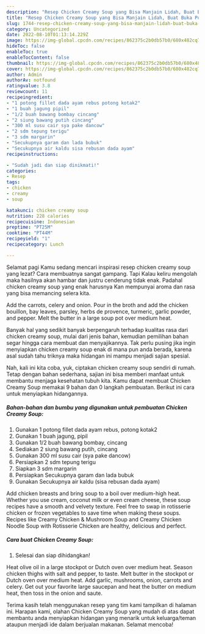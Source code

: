 ```yaml
---
description: "Resep Chicken Creamy Soup yang Bisa Manjain Lidah, Buat Buka Puasa Enak Banget"
title: "Resep Chicken Creamy Soup yang Bisa Manjain Lidah, Buat Buka Puasa Enak Banget"
slug: 1744-resep-chicken-creamy-soup-yang-bisa-manjain-lidah-buat-buka-puasa-enak-banget
category: Uncategorized
date: 2022-08-10T01:13:14.229Z
image: https://img-global.cpcdn.com/recipes/862375c2b0db57b0/680x482cq70/chicken-creamy-soup-foto-resep-utama.jpg
hideToc: false
enableToc: true
enableTocContent: false
thumbnail: https://img-global.cpcdn.com/recipes/862375c2b0db57b0/680x482cq70/chicken-creamy-soup-foto-resep-utama.jpg
cover: https://img-global.cpcdn.com/recipes/862375c2b0db57b0/680x482cq70/chicken-creamy-soup-foto-resep-utama.jpg
author: Admin
authorAv: notfound
ratingvalue: 3.8
reviewcount: 11
recipeingredient:
- "1 potong fillet dada ayam rebus potong kotak2"
- "1 buah jagung pipil"
- "1/2 buah bawang bombay cincang"
- "2 siung bawang putih cincang"
- "300 ml susu cair sya pake dancow"
- "2 sdm tepung terigu"
- "3 sdm margarin"
- "Secukupnya garam dan lada bubuk"
- "Secukupnya air kaldu sisa rebusan dada ayam"
recipeinstructions:

- "Sudah jadi dan siap dinikmati!"
categories:
- Resep
tags:
- chicken
- creamy
- soup

katakunci: chicken creamy soup 
nutrition: 228 calories
recipecuisine: Indonesian
preptime: "PT25M"
cooktime: "PT44M"
recipeyield: "1"
recipecategory: Lunch

---
```



Selamat pagi Kamu sedang mencari inspirasi resep chicken creamy soup yang lezat? Cara membuatnya sangat gampang. Tapi Kalau keliru mengolah maka hasilnya akan hambar dan justru cenderung tidak enak. Padahal chicken creamy soup yang enak harusnya Kan mempunyai aroma dan rasa yang bisa memancing selera kita.


Add the carrots, celery and onion. Pour in the broth and add the chicken bouillon, bay leaves, parsley, herbs de provence, turmeric, garlic powder, and pepper. Melt the butter in a large soup pot over medium heat.

Banyak hal yang sedikit banyak berpengaruh terhadap kualitas rasa dari chicken creamy soup, mulai dari jenis bahan, kemudian pemilihan bahan segar hingga cara membuat dan menyajikannya. Tak perlu pusing jika ingin menyiapkan chicken creamy soup enak di mana pun anda berada, karena asal sudah tahu triknya maka hidangan ini mampu menjadi sajian spesial.


Nah, kali ini kita coba, yuk, ciptakan chicken creamy soup sendiri di rumah. Tetap dengan bahan sederhana, sajian ini bisa memberi manfaat untuk membantu menjaga kesehatan tubuh kita. Kamu dapat membuat Chicken Creamy Soup memakai 9 bahan dan 0 langkah pembuatan. Berikut ini cara untuk menyiapkan hidangannya.

<!--inarticleads1-->

##### Bahan-bahan dan bumbu yang digunakan untuk pembuatan Chicken Creamy Soup:

1. Gunakan 1 potong fillet dada ayam rebus, potong kotak2
1. Gunakan 1 buah jagung, pipil
1. Gunakan 1/2 buah bawang bombay, cincang
1. Sediakan 2 siung bawang putih, cincang
1. Gunakan 300 ml susu cair (sya pake dancow)
1. Persiapkan 2 sdm tepung terigu
1. Siapkan 3 sdm margarin
1. Persiapkan Secukupnya garam dan lada bubuk
1. Gunakan Secukupnya air kaldu (sisa rebusan dada ayam)


Add chicken breasts and bring soup to a boil over medium-high heat. Whether you use cream, coconut milk or even cream cheese, these soup recipes have a smooth and velvety texture. Feel free to swap in rotisserie chicken or frozen vegetables to save time when making these soups. Recipes like Creamy Chicken &amp; Mushroom Soup and Creamy Chicken Noodle Soup with Rotisserie Chicken are healthy, delicious and perfect. 

<!--inarticleads2-->

##### Cara buat Chicken Creamy Soup:


1. Selesai dan siap dihidangkan!

Heat olive oil in a large stockpot or Dutch oven over medium heat. Season chicken thighs with salt and pepper, to taste. Melt butter in the stockpot or Dutch oven over medium heat. Add garlic, mushrooms, onion, carrots and celery. Get out your favorite large saucepan and heat the butter on medium heat, then toss in the onion and saute. 

Terima kasih telah menggunakan resep yang tim kami tampilkan di halaman ini. Harapan kami, olahan Chicken Creamy Soup yang mudah di atas dapat membantu anda menyiapkan hidangan yang menarik untuk keluarga/teman ataupun menjadi ide dalam berjualan makanan. Selamat mencoba!
